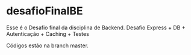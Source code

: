 # desafioFinalBE
Esse é o Desafio final da disciplina de Backend. Desafio  Express + DB + Autenticação +  Caching + Testes

Códigos estão na branch master.
